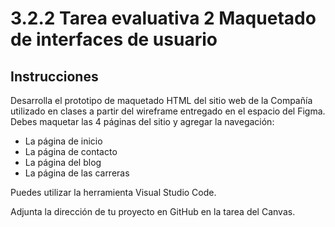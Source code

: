 # 3.2.2 Tarea evaluativa 2 Maquetado de interfaces de usuario

## Instrucciones
Desarrolla el prototipo de maquetado HTML del sitio web de la Compañía utilizado en clases a partir del wireframe entregado en el espacio del Figma. Debes maquetar las 4 páginas del sitio y agregar la navegación:

* La página de inicio
* La página de contacto
* La página del blog
* La página de las carreras

Puedes utilizar la herramienta Visual Studio Code.

Adjunta la dirección de tu proyecto en GitHub en la tarea del Canvas.
